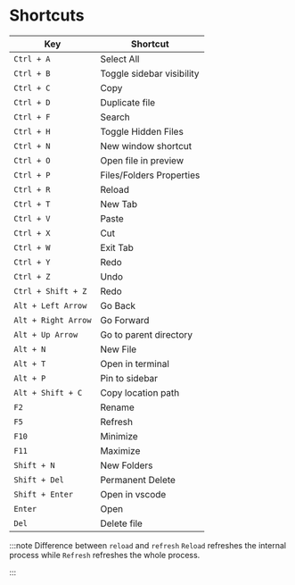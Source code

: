 # Shortcuts

| Key                 | Shortcut                  |
| ------------------- | ------------------------- |
| `Ctrl + A`          | Select All                |
| `Ctrl + B`          | Toggle sidebar visibility |
| `Ctrl + C`          | Copy                      |
| `Ctrl + D`          | Duplicate file            |
| `Ctrl + F`          | Search                    |
| `Ctrl + H`          | Toggle Hidden Files       |
| `Ctrl + N`          | New window shortcut       |
| `Ctrl + O`          | Open file in preview      |
| `Ctrl + P`          | Files/Folders Properties  |
| `Ctrl + R`          | Reload                    |
| `Ctrl + T`          | New Tab                   |
| `Ctrl + V`          | Paste                     |
| `Ctrl + X`          | Cut                       |
| `Ctrl + W`          | Exit Tab                  |
| `Ctrl + Y`          | Redo                      |
| `Ctrl + Z`          | Undo                      |
| `Ctrl + Shift + Z`  | Redo                      |
| `Alt + Left Arrow`  | Go Back                   |
| `Alt + Right Arrow` | Go Forward                |
| `Alt + Up Arrow`    | Go to parent directory    |
| `Alt + N`           | New File                  |
| `Alt + T`           | Open in terminal          |
| `Alt + P`           | Pin to sidebar            |
| `Alt + Shift + C`   | Copy location path        |
| `F2`                | Rename                    |
| `F5`                | Refresh                   |
| `F10`               | Minimize                  |
| `F11`               | Maximize                  |
| `Shift + N`         | New Folders               |
| `Shift + Del`       | Permanent Delete          |
| `Shift + Enter`     | Open in vscode            |
| `Enter`             | Open                      |
| `Del`               | Delete file               |

:::note Difference between `reload` and `refresh`
`Reload` refreshes the internal process while `Refresh` refreshes the whole process.

:::

